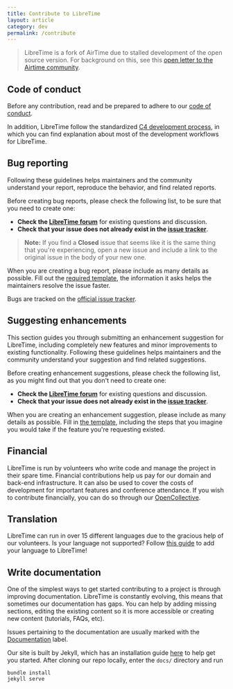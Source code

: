 ```yaml
---
title: Contribute to LibreTime
layout: article
category: dev
permalink: /contribute
---
```


> LibreTime is a fork of AirTime due to stalled development of the open source
> version. For background on this, see this
> [open letter to the Airtime community](https://gist.github.com/hairmare/8c03b69c9accc90cfe31fd7e77c3b07d).

## Code of conduct

Before any contribution, read and be prepared to adhere to our
[code of conduct](https://github.com/libretime/code-of-conduct/blob/main/code_of_conduct.md).

In addition, LibreTime follow the standardized
[C4 development process](https://rfc.zeromq.org/spec:42/c4/), in which you can
find explanation about most of the development workflows for LibreTime.

## Bug reporting

Following these guidelines helps maintainers and the community understand your
report, reproduce the behavior, and find related reports.

Before creating bug reports, please check the following list, to be sure that
you need to create one:

- **Check the [LibreTime forum](https://discourse.libretime.org/)** for existing
  questions and discussion.
- **Check that your issue does not already exist in the
  [issue tracker](https://github.com/libretime/libretime/issues?q=is%3aissue+label%3abug)**.

> **Note:** If you find a **Closed** issue that seems like it is the same thing
> that you're experiencing, open a new issue and include a link to the original
> issue in the body of your new one.

When you are creating a bug report, please include as many details as possible.
Fill out the [required template](https://github.com/libretime/libretime/issues/new?labels=bug&template=bug_report.md),
the information it asks helps the maintainers resolve the issue faster.

Bugs are tracked on the [official issue tracker](https://github.com/libretime/libretime/issues).

## Suggesting enhancements

This section guides you through submitting an enhancement suggestion for
LibreTime, including completely new features and minor improvements to existing
functionality. Following these guidelines helps maintainers and the community
understand your suggestion and find related suggestions.

Before creating enhancement suggestions, please check the following list, as you
might find out that you don't need to create one:

- **Check the [LibreTime forum](https://discourse.libretime.org/)** for existing
  questions and discussion.
- **Check that your issue does not already exist in the
  [issue tracker](https://github.com/libretime/libretime/issues?q=is%3aissue+label%3afeature-request)**.

When you are creating an enhancement suggestion, please include as many details
as possible. Fill in [the template](https://github.com/libretime/libretime/issues/new?labels=feature-request&template=feature_request.md),
including the steps that you imagine you would take if the feature you're
requesting existed.

## Financial

LibreTime is run by volunteers who write code and manage the project in their
spare time. Financial contributions help us pay for our domain and back-end
infrastructure. It can also be used to cover the costs of development for
important features and conference attendance. If you wish to contribute
financially, you can do so through our
[OpenCollective](https://opencollective.com/libretime).

## Translation

LibreTime can run in over 15 different languages due to the gracious help of our
volunteers. Is your language not supported? Follow [this guide](/docs/interface-localization)
to add your language to LibreTime!

## Write documentation

One of the simplest ways to get started contributing to a project is through
improving documentation. LibreTime is constantly evolving, this means that
sometimes our documentation has gaps. You can help by adding missing sections,
editing the existing content so it is more accessible or creating new content
(tutorials, FAQs, etc).

Issues pertaining to the documentation are usually marked with the [Documentation](https://github.com/libretime/libretime/labels/documentation)
label.

Our site is built by Jekyll, which has an installation guide [here](https://jekyllrb.com/docs/installation/)
to help get you started. After cloning our repo locally, enter the `docs/`
directory and run

```
bundle install
jekyll serve
```
